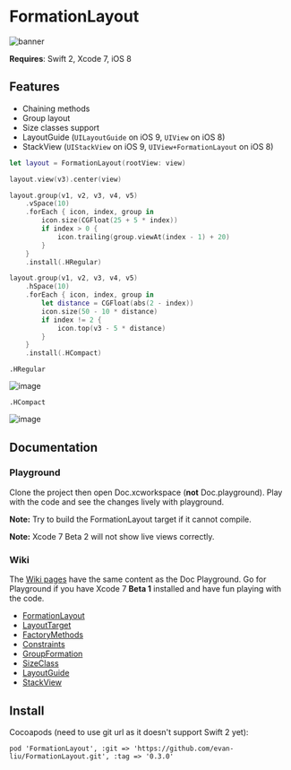 # FormationLayout

![banner](https://raw.githubusercontent.com/evan-liu/FormationLayout/master/Doc.playground/Resources/banner.png)

**Requires**: Swift 2, Xcode 7, iOS 8

## Features

- Chaining methods
- Group layout
- Size classes support
- LayoutGuide (`UILayoutGuide` on iOS 9, `UIView` on iOS 8)
- StackView (`UIStackView` on iOS 9, `UIView+FormationLayout` on iOS 8)

```swift
let layout = FormationLayout(rootView: view)

layout.view(v3).center(view)

layout.group(v1, v2, v3, v4, v5)
    .vSpace(10)
    .forEach { icon, index, group in
        icon.size(CGFloat(25 + 5 * index))
        if index > 0 {
            icon.trailing(group.viewAt(index - 1) + 20)
        }
    }
    .install(.HRegular)

layout.group(v1, v2, v3, v4, v5)
    .hSpace(10)
    .forEach { icon, index, group in
        let distance = CGFloat(abs(2 - index))
        icon.size(50 - 10 * distance)
        if index != 2 {
            icon.top(v3 - 5 * distance)
        }
    }
    .install(.HCompact)
```
`.HRegular`

![image](https://cloud.githubusercontent.com/assets/126383/8302349/ec66d380-19e9-11e5-901b-2729c003c3f9.png)

`.HCompact`

![image](https://cloud.githubusercontent.com/assets/126383/8302394/2a59bab8-19ea-11e5-8b42-24a7c6a5a9b0.png)

## Documentation

### Playground

Clone the project then open Doc.xcworkspace (**not** Doc.playground). Play with the code and see the changes lively with playground. 

**Note:** Try to build the FormationLayout target if it cannot compile.

**Note:** Xcode 7 Beta 2 will not show live views correctly. 

### Wiki

The [Wiki pages](https://github.com/evan-liu/FormationLayout/wiki) have the same content as the Doc Playground. Go for Playground if you have Xcode 7 **Beta 1** installed and have fun playing with the code.

- [FormationLayout](https://github.com/evan-liu/FormationLayout/wiki/FormationLayout)
- [LayoutTarget](https://github.com/evan-liu/FormationLayout/wiki/LayoutTarget)
- [FactoryMethods](https://github.com/evan-liu/FormationLayout/wiki/FactoryMethods)
- [Constraints](https://github.com/evan-liu/FormationLayout/wiki/Constraints)
- [GroupFormation](https://github.com/evan-liu/FormationLayout/wiki/GroupFormation)
- [SizeClass](https://github.com/evan-liu/FormationLayout/wiki/SizeClass)
- [LayoutGuide](https://github.com/evan-liu/FormationLayout/wiki/LayoutGuide)
- [StackView](https://github.com/evan-liu/FormationLayout/wiki/StackView)

## Install 

Cocoapods (need to use git url as it doesn't support Swift 2 yet):

```
pod 'FormationLayout', :git => 'https://github.com/evan-liu/FormationLayout.git', :tag => '0.3.0'
```